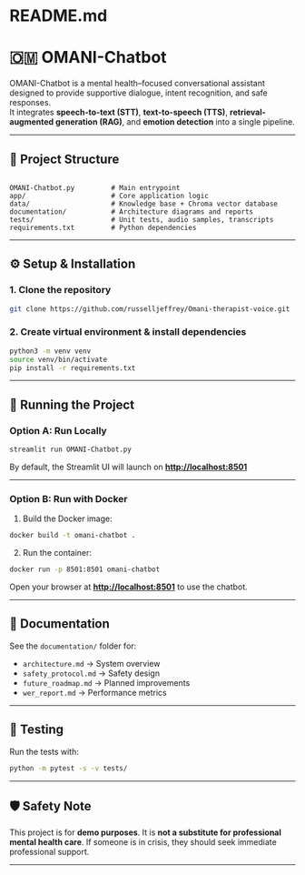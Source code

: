 # README.md

# 🇴🇲 OMANI-Chatbot

OMANI-Chatbot is a mental health–focused conversational assistant designed to provide supportive dialogue, intent recognition, and safe responses.  
It integrates **speech-to-text (STT)**, **text-to-speech (TTS)**, **retrieval-augmented generation (RAG)**, and **emotion detection** into a single pipeline.

---

## 📂 Project Structure
```

OMANI-Chatbot.py         # Main entrypoint
app/                     # Core application logic
data/                    # Knowledge base + Chroma vector database
documentation/           # Architecture diagrams and reports
tests/                   # Unit tests, audio samples, transcripts
requirements.txt         # Python dependencies

````

---

## ⚙️ Setup & Installation

### 1. Clone the repository
```bash
git clone https://github.com/russelljeffrey/Omani-therapist-voice.git
````

### 2. Create virtual environment & install dependencies

```bash
python3 -m venv venv
source venv/bin/activate
pip install -r requirements.txt
```

---

## 🚀 Running the Project

### Option A: Run Locally

```bash
streamlit run OMANI-Chatbot.py
```

By default, the Streamlit UI will launch on **[http://localhost:8501](http://localhost:8501)**

---

### Option B: Run with Docker

1. Build the Docker image:

```bash
docker build -t omani-chatbot .
```

2. Run the container:

```bash
docker run -p 8501:8501 omani-chatbot
```

Open your browser at **[http://localhost:8501](http://localhost:8501)** to use the chatbot.

---

## 📖 Documentation

See the `documentation/` folder for:

* `architecture.md` → System overview
* `safety_protocol.md` → Safety design
* `future_roadmap.md` → Planned improvements
* `wer_report.md` → Performance metrics

---

## 🧪 Testing

Run the tests with:

```bash
python -m pytest -s -v tests/
```

---

## 🛡️ Safety Note

This project is for **demo purposes**.
It is **not a substitute for professional mental health care**. If someone is in crisis, they should seek immediate professional support.

---
